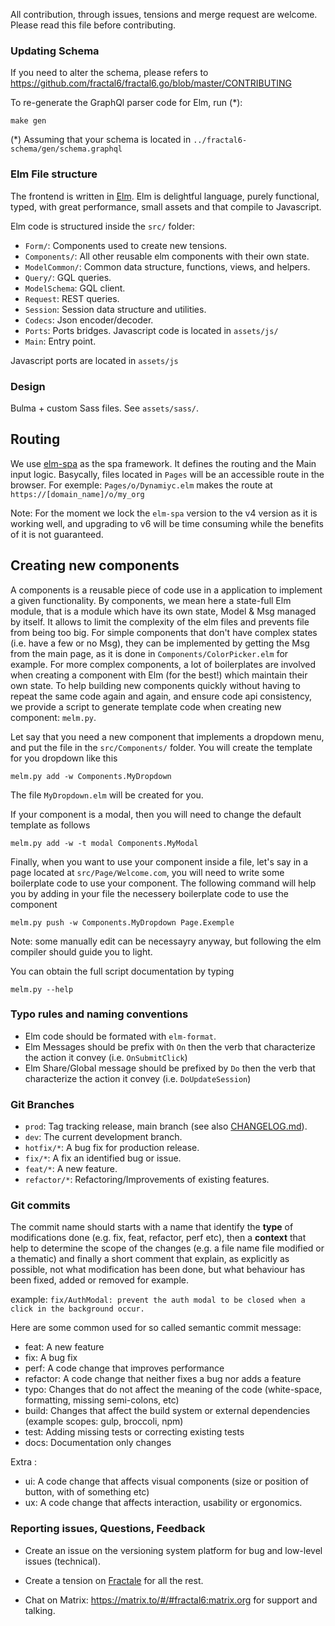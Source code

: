 All contribution, through issues, tensions and merge request are welcome.
Please read this file before contributing.

### Updating Schema

If you need to alter the schema, please refers to https://github.com/fractal6/fractal6.go/blob/master/CONTRIBUTING

To re-generate the GraphQl parser code for Elm, run (\*):

    make gen

(\*) Assuming that your schema is located in `../fractal6-schema/gen/schema.graphql`


### Elm File structure

The frontend is written in [Elm](https://elm-lang.org/).
Elm is delightful language, purely functional, typed, with great performance, small assets and that compile to Javascript.


Elm code is structured inside the `src/` folder:

- `Form/`: Components used to create new tensions.
- `Components/`: All other reusable elm components with their own state.
- `ModelCommon/`: Common data structure, functions, views, and helpers.
- `Query/`: GQL queries.
- `ModelSchema`: GQL client.
- `Request`: REST queries.
- `Session`: Session data structure and utilities.
- `Codecs`: Json encoder/decoder.
- `Ports`: Ports bridges. Javascript code is located in `assets/js/`
- `Main`: Entry point.

Javascript ports are located in `assets/js`

### Design

Bulma + custom Sass files. See `assets/sass/`.


## Routing

We use [elm-spa](https://www.elm-spa.dev/) as the spa framework. It defines the routing and the Main input logic. Basycally, files located in `Pages` will be an accessible route in the browser. 
For exemple: `Pages/o/Dynamiyc.elm` makes the route at `https://[domain_name]/o/my_org`

Note: For the moment we lock the `elm-spa` version to the v4 version as it is working well, and upgrading to v6 will be time consuming while the benefits of it is not guaranteed.


## Creating new components

A components is a reusable piece of code use in a application to implement a given functionality.
By components, we mean here a state-full Elm module, that is a module which have its own state, Model & Msg managed by itself. It allows to limit the complexity of the elm files and prevents file from being too big.
For simple components that don't have complex states (i.e. have a few or no Msg), they can be implemented by getting the Msg from the main page, as it is done
in `Components/ColorPicker.elm` for example.
For more complex components, a lot of boilerplates are involved when creating a component with Elm (for the best!) which maintain their own state.
To help building new components quickly without having to repeat the same code again and again, and ensure code api consistency,
we provide a script to generate template code when creating new component:  `melm.py`.

Let say that you need a new component that implements a dropdown menu, and put the file in the `src/Components/` folder.
You will create the template for you dropdown like this

    melm.py add -w Components.MyDropdown

The file `MyDropdown.elm` will be created for you.

If your component is a modal, then you will need to change the default template as follows

    melm.py add -w -t modal Components.MyModal


Finally, when you want to use your component inside a file, let's say in a page located at `src/Page/Welcome.com`, you will need to write some boilerplate code to use your component. The following command will help you by adding in your file the necessery boilerplate code to use the component

    melm.py push -w Components.MyDropdown Page.Exemple


Note: some manually edit can be necessayry anyway, but following the elm compiler should guide you to light.

You can obtain the full script documentation by typing

    melm.py --help


### Typo rules and naming conventions

- Elm code should be formated with `elm-format`.
- Elm Messages should be prefix with `On` then the verb that characterize the action it convey (i.e. `OnSubmitClick`)
- Elm Share/Global message should be prefixed by `Do` then the verb that characterize the action it convey (i.e. `DoUpdateSession`)


### Git Branches

- `prod`: Tag tracking release, main branch (see also [CHANGELOG.md](CHANGELOG.md)).
- `dev`: The current development branch.
- `hotfix/*`: A bug fix for production release.
- `fix/*`: A fix an identified bug or issue.
- `feat/*`: A new feature.
- `refactor/*`: Refactoring/Improvements of existing features.


### Git commits

The commit name should starts with a name that identify the **type** of modifications done (e.g. fix, feat, refactor, perf etc), then a **context** that help to determine the scope of the changes (e.g. a file name file modified or a thematic) and finally a short comment that explain, as explicitly as possible, not what modification has been done, but what behaviour has been fixed, added or removed for example.

example: `fix/AuthModal: prevent the auth modal to be closed when a click in the background occur.`

Here are some common used for so called semantic commit message:

- feat: A new feature
- fix: A bug fix
- perf: A code change that improves performance
- refactor: A code change that neither fixes a bug nor adds a feature
- typo: Changes that do not affect the meaning of the code (white-space, formatting, missing semi-colons, etc)
- build: Changes that affect the build system or external dependencies (example scopes: gulp, broccoli, npm)
- test: Adding missing tests or correcting existing tests
- docs: Documentation only changes

Extra : 
- ui: A code change that affects visual components (size or position of button, with of something etc)
- ux: A code change that affects interaction, usability or ergonomics. 


### Reporting issues, Questions, Feedback

- Create an issue on the versioning system platform for bug and low-level issues (technical).

- Create a tension on [Fractale](https://fractale.co/o/f6) for all the rest.

- Chat on Matrix: https://matrix.to/#/#fractal6:matrix.org for support and talking.

